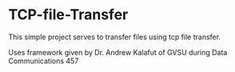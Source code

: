 # TCP-file-Transfer

This simple project serves to transfer files using tcp file transfer.

Uses framework given by Dr. Andrew Kalafut of GVSU during Data Communications 457
